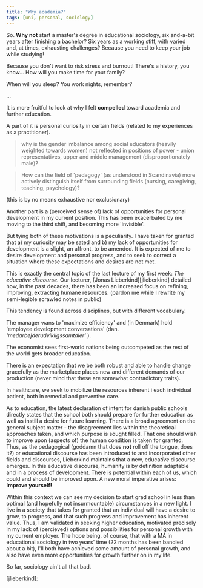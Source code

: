 ```yaml
---
title: "Why academia?"
tags: [uni, personal, sociology]
---
```


So. **Why not** start a master's degree in educational sociology, six
and-a-bit years after finishing a bachelor? Six years as a working stiff,
with varied and, at times, exhausting challenges? Because you need to keep
your job while studying!

Because you don't want to risk stress and burnout! There's a history, you
know... How will you make time for your family?

When will you sleep? You work nights, remember?

...

It is more fruitful to look at why I felt **compelled** toward academia
and further education. 

A part of it is personal curiosity in certain fields (related to my experiences
as a practitioner).


> why is the gender imbalance among social educators (heavily weighted towards women)
> not reflected in positions of power - union representatives, upper and middle management
> (disproportionately male)?

> How can the field of 'pedagogy' (as understood in Scandinavia) more actively
> distinguish itself from surrounding fields (nursing, caregiving, teaching, psychology)?

(this is by no means exhaustive nor exclusionary)

Another part is a (perceived sense of) lack of opportunities for personal
development in my current position. This has been exacerbated by me
moving to the third shift, and becoming more 'invisible'.

But tying both of these motivations is a peculiarity. I have taken for
granted that a) my curiosity may be sated and b) my lack of opportunities
for development is a slight, an affront, to be amended. It is expected of
me to desire development and personal progress, and to seek to correct a
situation where these expectations and desires are not met.

This is exactly the central topic of the last lecture of my first week:
*The educative discourse.* Our lecturer, [Jonas Lieberkind][jlieberkind]
detailed how, in the past decades, there has been an increased focus on
refining, improving, extracting humane resources. (pardon me while I
rewrite my semi-legible scrawled notes in public)

This tendency is found across disciplines, but with different vocabulary.

The manager wans to 'maximize efficiency' and (in Denmark) hold 'employee development conversations'
(dan. *'medarbejderudvikligssamtaler'* ).

The economist sees first-world nations being outcompeted as the rest of the world gets
broader education.

There is an expectation that we be both robust and able to handle change gracefully as the
marketplace places new and different demands of our production (never mind that these are somewhat
contradictory traits).

In healthcare, we seek to mobilize the resources inherent i each individual patient, both in
remedial and preventive care.

As to education, the latest declaration of intent for danish public
schools directly states that the school both should prepare for further
education as well as instill a desire for future learning. There is a
broad agreement on the general subject matter - the disagreement lies
within the theoretical approaches taken, and which purpose is sought
filled. That one should wish to improve upon (aspects of) the human
condition is taken for granted. Thus, as the pedagogical (goddamn that
does **not** roll off the tongue, does it?) or educational discourse has
been introduced to and incorporated other fields and discourses,
Lieberkind maintains that a new, educa*tive* discourse emerges. In this
educative discourse, humanity is by definition adaptable and in a process of
development. There is potential within each of us, which could and should be
improved upon. A new moral imperative arises: **Improve yourself!**



Within this context we can see my decision to start grad school in less than
optimal (and hopefully not insurmountable) circumstances in a new light. I live
in a society that takes for granted that an individual will have a desire to
grow, to progress, and that such progress and improvement has inherent value.
Thus, I am validated in seeking higher education, motivated precisely in my
lack of (percieved) options and possibilities for personal growth with my
current employer. The hope being, of course, that with a MA in educational
sociology in two years' time (22 months has been bandied about a bit), I'll
both have achieved some amount of personal growth, and also have even more
opportunities for growth further on in my life.

So far, sociology ain't all that bad. 

[jlieberkind]:
